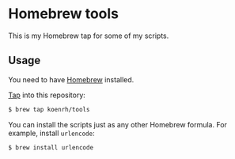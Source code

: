 # Homebrew tools

This is my Homebrew tap for some of my scripts.

## Usage

You need to have [Homebrew](http://brew.sh/) installed.

[Tap](https://github.com/Homebrew/homebrew/wiki/brew-tap) into this repository:

```bash
$ brew tap koenrh/tools
```

You can install the scripts just as any other Homebrew formula. For example, install `urlencode`:

```bash
$ brew install urlencode
```
